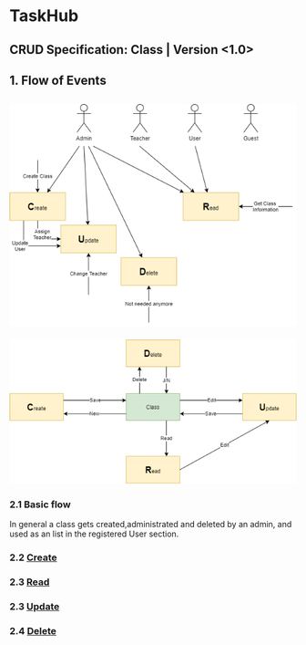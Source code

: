 # TaskHub
## CRUD Specification: Class | Version <1.0>

## 1. Flow of Events
![CRUD](./CRUD-Class.png)
----
![CRUD](./CRUD-Class_NoUser.png)

### 2.1 Basic flow
In general a class gets created,administrated and deleted by an admin, and used as an list in the registered User section.

### 2.2 [Create](./UCS_Create.md) 

### 2.3 [Read](./UCS_Read.md)

### 2.3 [Update](./UCS_Update.md)

### 2.4 [Delete](./UCS_Delete.md)

